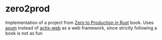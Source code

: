 # zero2prod
Implementation of a project from [Zero to Production in Rust](https://www.zero2prod.com) book. Uses [axum](https://github.com/tokio-rs/axum) instead of [actix-web](https://github.com/actix/actix-web) as a web framework, since strictly following a book is not as fun
